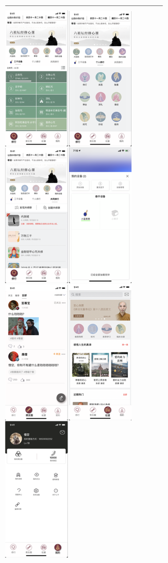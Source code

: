 *****
<p align="left">
  <img src="https://github.com/sxm5220/AppUIDesign/blob/master/%E4%B8%87%E7%89%A9%E4%B8%89%E5%8D%83/01.png" width="200" alt="截图" />
  <img src="https://github.com/sxm5220/AppUIDesign/blob/master/%E4%B8%87%E7%89%A9%E4%B8%89%E5%8D%83/02.png" width="200" alt="截图" />
  <img src="https://github.com/sxm5220/AppUIDesign/blob/master/%E4%B8%87%E7%89%A9%E4%B8%89%E5%8D%83/03.png" width="200" alt="截图" />
  <img src="https://github.com/sxm5220/AppUIDesign/blob/master/%E4%B8%87%E7%89%A9%E4%B8%89%E5%8D%83/04.png" width="200" alt="截图" />
<img src="https://github.com/sxm5220/AppUIDesign/blob/master/%E4%B8%87%E7%89%A9%E4%B8%89%E5%8D%83/05.png" width="200" alt="截图" />
  <img src="https://github.com/sxm5220/AppUIDesign/blob/master/%E4%B8%87%E7%89%A9%E4%B8%89%E5%8D%83/06.png" width="200" alt="截图" />
  <img src="https://github.com/sxm5220/AppUIDesign/blob/master/%E4%B8%87%E7%89%A9%E4%B8%89%E5%8D%83/07.png" width="200" alt="截图" />
  